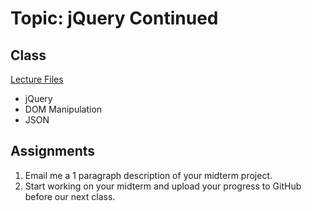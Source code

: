 # Topic: jQuery Continued
## Class
[Lecture Files](https://drive.google.com/file/d/0B-UXkFOWM2jtbjd3NDNMS05IWlk/view?usp=sharing)
* jQuery
* DOM Manipulation
* JSON

## Assignments

 1. Email me a 1 paragraph description of your midterm project.
 2. Start working on your midterm and upload your progress to GitHub before our next class.